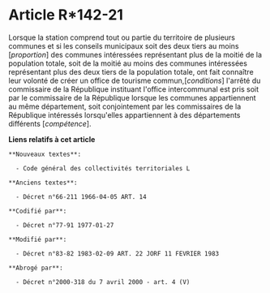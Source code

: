 # Article R*142-21

Lorsque la station comprend tout ou partie du territoire de plusieurs communes et si les conseils municipaux soit des deux
tiers au moins [*proportion*] des communes intéressées représentant plus de la moitié de la population totale, soit de la
moitié au moins des communes intéressées représentant plus des deux tiers de la population totale, ont fait connaître leur
volonté de créer un office de tourisme commun,[*conditions*] l'arrêté du commissaire de la République instituant l'office
intercommunal est pris soit par le commissaire de la République lorsque les communes appartiennent au même département, soit
conjointement par les commissaires de la République intéressés lorsqu'elles appartiennent à des départements différents
[*compétence*].

**Liens relatifs à cet article**

	**Nouveaux textes**:

	  - Code général des collectivités territoriales L

	**Anciens textes**:

	  - Décret n°66-211 1966-04-05 ART. 14

	**Codifié par**:

	  - Décret n°77-91 1977-01-27

	**Modifié par**:

	  - Décret n°83-82 1983-02-09 ART. 22 JORF 11 FEVRIER 1983

	**Abrogé par**:

	  - Décret n°2000-318 du 7 avril 2000 - art. 4 (V)
